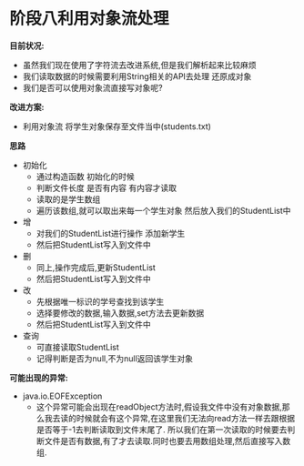 # 阶段八利用对象流处理

**目前状况:**

- 虽然我们现在使用了字符流去改进系统,但是我们解析起来比较麻烦
- 我们读取数据的时候需要利用String相关的API去处理 还原成对象
- 我们是否可以使用对象流直接写对象呢?

**改进方案:**

- 利用对象流 将学生对象保存至文件当中(students.txt)

**思路**

- 初始化
  - 通过构造函数 初始化的时候
  - 判断文件长度  是否有内容 有内容才读取
  - 读取的是学生数组
  - 遍历该数组,就可以取出来每一个学生对象 然后放入我们的StudentList中
- 增
  - 对我们的StudentList进行操作 添加新学生
  - 然后把StudentList写入到文件中
- 删
  - 同上,操作完成后,更新StudentList
  - 然后把StudentList写入到文件中
- 改
  - 先根据唯一标识的学号查找到该学生
  - 选择要修改的数据,输入数据,set方法去更新数据
  - 然后把StudentList写入到文件中
- 查询
  - 可直接读取StudentList
  - 记得判断是否为null,不为null返回该学生对象

**可能出现的异常:**

- java.io.EOFException
  - 这个异常可能会出现在readObject方法时,假设我文件中没有对象数据,那么我去读的时候就会有这个异常,在这里我们无法向read方法一样去跟根据是否等于-1去判断读取到文件末尾了.
    所以我们在第一次读取的时候要去判断文件是否有数据,有了才去读取.同时也要去用数组处理,然后直接写入数组.

